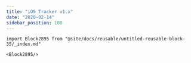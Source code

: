 ```yaml
---
title: "iOS Tracker v1.x"
date: "2020-02-14"
sidebar_position: 100
---
```


```mdx-code-block
import Block2895 from "@site/docs/reusable/untitled-reusable-block-35/_index.md"

<Block2895/>
```
